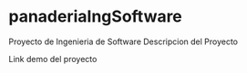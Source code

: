# panaderiaIngSoftware
Proyecto de Ingenieria de Software
Descripcion del Proyecto

Link demo del proyecto
